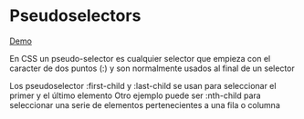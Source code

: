 # Pseudoselectors

[Demo](https://htmlpreview.github.io/?https://github.com/gabrielseco/css-visual-dictionary/blob/master/src/chapter-02/pseudo-selectors/index.html)

En CSS un pseudo-selector es cualquier selector que empieza
con el caracter de dos puntos (:) y son normalmente usados al final de un selector

Los pseudoselector :first-child y :last-child se usan para seleccionar el primer y el último elemento
Otro ejemplo puede ser :nth-child para seleccionar una serie de elementos pertenecientes a una fila o columna
